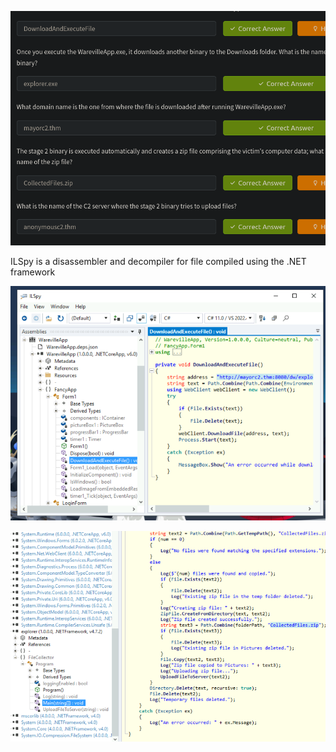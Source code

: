 ![](./sc/sc2.png)

ILSpy is a disassembler and decompiler for file compiled using the .NET framework

![](./sc/sc1.png)

![](./sc/sc3.png)
